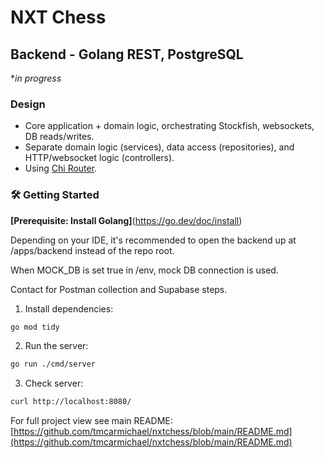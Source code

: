 # NXT Chess

## Backend - Golang REST, PostgreSQL

\*_in progress_

### Design

- Core application + domain logic, orchestrating Stockfish, websockets, DB reads/writes.
- Separate domain logic (services), data access (repositories), and HTTP/websocket logic (controllers).
- Using [Chi Router](https://github.com/go-chi/chi).

### 🛠️ Getting Started

**[Prerequisite: Install Golang]**(https://go.dev/doc/install)

Depending on your IDE, it's recommended to open the backend up at /apps/backend instead of the repo root.

When MOCK_DB is set true in /env, mock DB connection is used.

Contact for Postman collection and Supabase steps.

1. Install dependencies:

```bash
go mod tidy
```

2. Run the server:

```bash
go run ./cmd/server
```

3. Check server:

```bash
curl http://localhost:8080/
```

For full project view see main README: [https://github.com/tmcarmichael/nxtchess/blob/main/README.md](https://github.com/tmcarmichael/nxtchess/blob/main/README.md)
